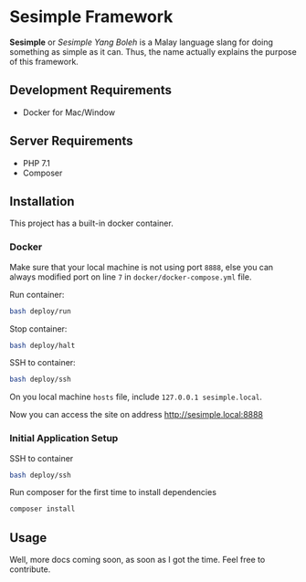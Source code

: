 # Sesimple Framework

**Sesimple** or *Sesimple Yang Boleh* is a Malay language slang for doing something as simple as it can. Thus, the name actually explains the purpose of this framework.

## Development Requirements

- Docker for Mac/Window

## Server Requirements

- PHP 7.1
- Composer

## Installation

This project has a built-in docker container.

### Docker

Make sure that your local machine is not using port `8888`, else you can always modified port on line `7` in `docker/docker-compose.yml` file.

Run container:

```bash
bash deploy/run
```

Stop container:

```bash
bash deploy/halt
```

SSH to container:

```bash
bash deploy/ssh
```

On you local machine `hosts` file, include `127.0.0.1 sesimple.local`.

Now you can access the site on address http://sesimple.local:8888

### Initial Application Setup

SSH to container

```bash
bash deploy/ssh
```

Run composer for the first time to install dependencies

```bash
composer install
```

## Usage

Well, more docs coming soon, as soon as I got the time. Feel free to contribute.
